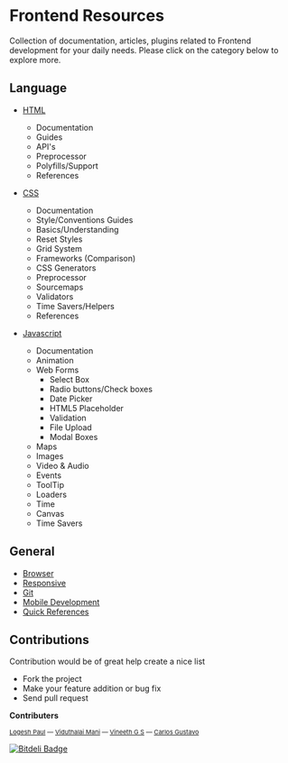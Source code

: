 # Frontend Resources
Collection of documentation, articles, plugins related to Frontend development for your daily needs. Please click on the category below to explore more.

## Language

- [HTML](https://github.com/logeshpaul/FrontEnd-Development-Resources/tree/master/HTML)
	- Documentation
	- Guides
	- API's
	- Preprocessor
	- Polyfills/Support
	- References


- [CSS](https://github.com/logeshpaul/FrontEnd-Development-Resources/tree/master/CSS)
	- Documentation
	- Style/Conventions Guides
	- Basics/Understanding
	- Reset Styles
	- Grid System
	- Frameworks (Comparison)
	- CSS Generators
	- Preprocessor
	- Sourcemaps
	- Validators
	- Time Savers/Helpers
	- References

- [Javascript](https://github.com/logeshpaul/FrontEnd-Development-Resources/tree/master/Javascript)
	- Documentation
	- Animation
	- Web Forms
		- Select Box
		- Radio buttons/Check boxes
		- Date Picker
		- HTML5 Placeholder
		- Validation
		- File Upload
		- Modal Boxes
	- Maps
	- Images
	- Video & Audio
	- Events
	- ToolTip
	- Loaders
	- Time
	- Canvas
	- Time Savers

## General

- [Browser](https://github.com/logeshpaul/FrontEnd-Development-Resources/tree/master/Browser)
- [Responsive](https://github.com/logeshpaul/FrontEnd-Development-Resources/tree/master/Responsive)
- [Git](https://github.com/logeshpaul/FrontEnd-Development-Resources/tree/master/Git)
- [Mobile Development](https://github.com/logeshpaul/FrontEnd-Development-Resources/tree/master//Mobile-Development)
- [Quick References](https://github.com/logeshpaul/FrontEnd-Development-Resources/tree/master/Quick-References)


## Contributions
Contribution would be of great help create a nice list

* Fork the project
* Make your feature addition or bug fix
* Send pull request

**Contributers**

<p style="font-size: 11px;"><a href="http:/www.twitter.com/logeshpaul">Logesh Paul</a> — <a href="http:/www.twitter.com/viduthalai1947">Viduthalai Mani</a> — <a href="http://twitter.com/gsvineeth">Vineeth G S</a> — <a href=
"http://twitter.com/froskie">Carlos Gustavo</a><br></p>


[![Bitdeli Badge](https://d2weczhvl823v0.cloudfront.net/logeshpaul/frontend-development-resources/trend.png)](https://bitdeli.com/free "Bitdeli Badge")

